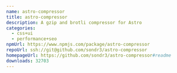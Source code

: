 ```yaml
---
name: astro-compressor
title: astro-compressor
description: A gzip and brotli compressor for Astro
categories:
  - css+ui
  - performance+seo
npmUrl: https://www.npmjs.com/package/astro-compressor
repoUrl: ssh://git@github.com/sondr3/astro-compressor
homepageUrl: https://github.com/sondr3/astro-compressor#readme
downloads: 32703
---
```

